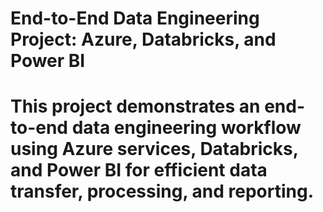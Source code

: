# End-to-End Data Engineering Project: Azure, Databricks, and Power BI 

# This project demonstrates an end-to-end data engineering workflow using Azure services, Databricks, and Power BI for efficient data transfer, processing, and reporting.
